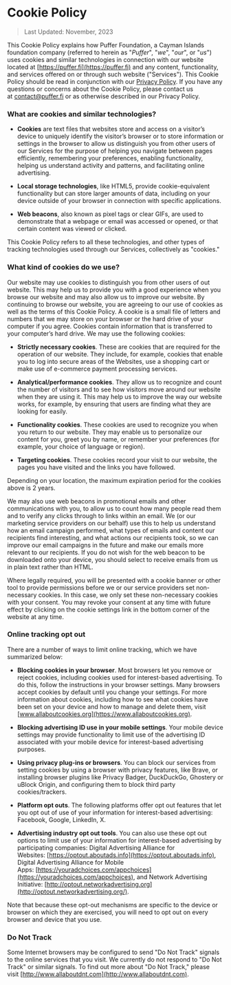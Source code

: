 # Cookie Policy

> Last Updated: November, 2023

This Cookie Policy explains how Puffer Foundation, a Cayman Islands foundation company (referred to herein as "_Puffer_", "_we_", "_our_", or "_us_") uses cookies and similar technologies in connection with our website located at [https://puffer.fi](https://puffer.fi) and any content, functionality, and services offered on or through such website ("Services"). This Cookie Policy should be read in conjunction with our [Privacy Policy](https://docs.puffer.fi/privacy-policy). If you have any questions or concerns about the Cookie Policy, please contact us at contact@puffer.fi or as otherwise described in our Privacy Policy.

### What are cookies and similar technologies?

- **Cookies** are text files that websites store and access on a visitor’s device to uniquely identify the visitor’s browser or to store information or settings in the browser to allow us distinguish you from other users of our Services for the purpose of helping you navigate between pages efficiently, remembering your preferences, enabling functionality, helping us understand activity and patterns, and facilitating online advertising.

- **Local storage technologies**, like HTML5, provide cookie-equivalent functionality but can store larger amounts of data, including on your device outside of your browser in connection with specific applications.

- **Web beacons**, also known as pixel tags or clear GIFs, are used to demonstrate that a webpage or email was accessed or opened, or that certain content was viewed or clicked.

This Cookie Policy refers to all these technologies, and other types of tracking technologies used through our Services, collectively as "cookies."

### What kind of cookies do we use?

Our website may use cookies to distinguish you from other users of out website. This may help us to provide you with a good experience when you browse our website and may also allow us to improve our website. By continuing to browse our website, you are agreeing to our use of cookies as well as the terms of this Cookie Policy. A cookie is a small file of letters and numbers that we may store on your browser or the hard drive of your computer if you agree. Cookies contain information that is transferred to your computer’s hard drive. We may use the following cookies:

- **Strictly necessary cookies**. These are cookies that are required for the operation of our website. They include, for example, cookies that enable you to log into secure areas of the Websites, use a shopping cart or make use of e-commerce payment processing services.

- **Analytical/performance cookies**. They allow us to recognize and count the number of visitors and to see how visitors move around our website when they are using it. This may help us to improve the way our website works, for example, by ensuring that users are finding what they are looking for easily.

- **Functionality cookies**. These cookies are used to recognize you when you return to our website. They may enable us to personalize our content for you, greet you by name, or remember your preferences (for example, your choice of language or region).

- **Targeting cookies**. These cookies record your visit to our website, the pages you have visited and the links you have followed.

Depending on your location, the maximum expiration period for the cookies above is 2 years.

We may also use web beacons in promotional emails and other communications with you, to allow us to count how many people read them and to verify any clicks through to links within an email. We (or our marketing service providers on our behalf) use this to help us understand how an email campaign performed, what types of emails and content our recipients find interesting, and what actions our recipients took, so we can improve our email campaigns in the future and make our emails more relevant to our recipients. If you do not wish for the web beacon to be downloaded onto your device, you should select to receive emails from us in plain text rather than HTML.

Where legally required, you will be presented with a cookie banner or other tool to provide permissions before we or our service providers set non-necessary cookies. In this case, we only set these non-necessary cookies with your consent. You may revoke your consent at any time with future effect by clicking on the cookie settings link in the bottom corner of the website at any time.

### Online tracking opt out

There are a number of ways to limit online tracking, which we have summarized below:

- **Blocking cookies in your browser**. Most browsers let you remove or reject cookies, including cookies used for interest-based advertising. To do this, follow the instructions in your browser settings. Many browsers accept cookies by default until you change your settings. For more information about cookies, including how to see what cookies have been set on your device and how to manage and delete them, visit [www.allaboutcookies.org](https://www.allaboutcookies.org).

- **Blocking advertising ID use in your mobile settings**. Your mobile device settings may provide functionality to limit use of the advertising ID associated with your mobile device for interest-based advertising purposes.

- **Using privacy plug-ins or browsers**. You can block our services from setting cookies by using a browser with privacy features, like Brave, or installing browser plugins like Privacy Badger, DuckDuckGo, Ghostery or uBlock Origin, and configuring them to block third party cookies/trackers.

- **Platform opt outs**. The following platforms offer opt out features that let you opt out of use of your information for interest-based advertising: Facebook, Google, LinkedIn, X.

- **Advertising industry opt out tools**. You can also use these opt out options to limit use of your information for interest-based advertising by participating companies: Digital Advertising Alliance for Websites: [https://optout.aboutads.info](https://optout.aboutads.info), Digital Advertising Alliance for Mobile Apps: [https://youradchoices.com/appchoices](https://youradchoices.com/appchoices), and Network Advertising Initiative: [http://optout.networkadvertising.org](http://optout.networkadvertising.org/).

Note that because these opt-out mechanisms are specific to the device or browser on which they are exercised, you will need to opt out on every browser and device that you use.

### Do Not Track

Some Internet browsers may be configured to send "Do Not Track" signals to the online services that you visit. We currently do not respond to "Do Not Track" or similar signals. To find out more about "Do Not Track," please visit [http://www.allaboutdnt.com](http://www.allaboutdnt.com).

